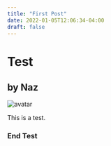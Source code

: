 ```yaml
---
title: "First Post"
date: 2022-01-05T12:06:34-04:00
draft: false
---
```


# Test

## by Naz

![avatar](https://avatars.githubusercontent.com/u/81646930)

This is a test.

### End Test

